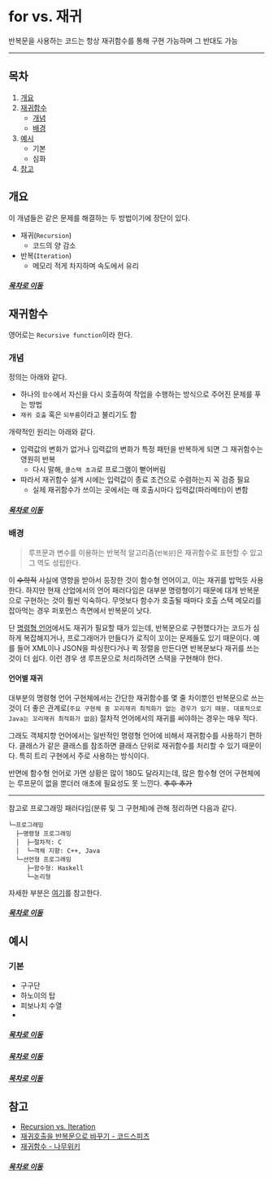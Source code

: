 for vs. 재귀
=====
반복문을 사용하는 코드는 항상 재귀함수를 통해 구현 가능하며 그 반대도 가능
- - -
## 목차
1. [개요](#개요)
2. [재귀함수](#재귀함수)
	* [개념](#개념)
	* [배경](#배경)
3. [예시](#예시)
	* 기본
	* 심화
4. [참고](#참고)

## 개요
이 개념들은 같은 문제를 해결하는 두 방법이기에 장단이 있다.

* 재귀(`Recursion`)
	* 코드의 양 감소
* 반복(`Iteration`)
	* 메모리 적게 차지하며 속도에서 유리

##### [목차로 이동](#목차)
	
## 재귀함수
영어로는 `Recursive function`이라 한다.
	
### 개념
정의는 아래와 같다.

* 하나의 `함수`에서 자신을 다시 호출하여 작업을 수행하는 방식으로 주어진 문제를 푸는 방법
* `재귀 호출` 혹은 `되부름`이라고 불리기도 함

개략적인 원리는 아래와 같다.

* 입력값의 변화가 없거나 입력값의 변화가 특정 패턴을 반복하게 되면 그 재귀함수는 영원히 반복
	* 다시 말해, `콜스택 초과`로 프로그램이 뻗어버림
* 따라서 재귀함수 설계 시에는 입력값이 종료 조건으로 수렴하는지 꼭 검증 필요
	* 실제 재귀함수가 쓰이는 곳에서는 매 호출시마다 입력값(파라메터)이 변함

##### [목차로 이동](#목차)

### 배경
> 루프문과 변수를 이용하는 반복적 알고리즘(`반복문`)은 재귀함수로 표현할 수 있고 그 역도 성립한다.

이 ~~수학적~~ 사실에 영향을 받아서 등장한 것이 함수형 언어이고, 이는 재귀를 밥먹듯 사용한다. 하지만 현재 산업에서의 언어 패러다임은 대부분 명령형이기 때문에 대개 반복문으로 구현하는 것이 훨씬 익숙하다. 무엇보다 함수가 호출될 때마다 호출 스택 메모리를 잡아먹는 경우 퍼포먼스 측면에서 반복문이 낫다.

단 [명령형 언어](#언어별-재귀)에서도 재귀가 필요할 때가 있는데, 반복문으로 구현했다가는 코드가 심하게 복잡해지거나, 프로그래머가 만들다가 로직이 꼬이는 문제들도 있기 때문이다. 예를 들어 XML이나 JSON을 파싱한다거나 퀵 정렬을 만든다면 반복문보다 재귀를 쓰는 것이 더 쉽다. 이런 경우 생 루프문으로 처리하려면 스택을 구현해야 한다.

#### 언어별 재귀
대부분의 명령형 언어 구현체에서는 간단한 재귀함수를 몇 줄 차이뿐인 반복문으로 쓰는 것이 더 좋은 관계로(`주요 구현체 중 꼬리재귀 최적화가 없는 경우가 있기 때문. 대표적으로 Java는 꼬리재귀 최적화가 없음`) 절차적 언어에서의 재귀를 써야하는 경우는 매우 적다.

그래도 객체지향 언어에서는 일반적인 명령형 언어에 비해서 재귀함수를 사용하기 편하다. 클래스가 같은 클래스를 참조하면 클래스 단위로 재귀함수를 처리할 수 있기 때문이다. 특히 트리 구현에서 주로 사용하는 방식이다.

반면에 함수형 언어로 가면 상황은 많이 180도 달라지는데, 많은 함수형 언어 구현체에는 루프문이 없을 뿐더러 애초에 필요성도 못 느낀다. ~~추후 추가~~

- - -
참고로 프로그래밍 패러다임(분류 및 그 구현체)에 관해 정리하면 다음과 같다.

```
└─프로그래밍
  ├─명령형 프로그래밍
  │  ├─절차적: C
  │  └─객체 지향: C++, Java
  └─선언형 프로그래밍
     ├─함수형: Haskell
     └─논리형
```
자세한 부분은 [여기](programming_paradigm.md)를 참고한다.

##### [목차로 이동](#목차)

## 예시
### 기본
* 구구단
* 하노이의 탑
* 피보나치 수열
* 

##### [목차로 이동](#목차)

####


##### [목차로 이동](#목차)

####


##### [목차로 이동](#목차)

## 참고
* [Recursion vs. Iteration](https://newstars.tistory.com/17)
* [재귀호출을 반복문으로 바꾸기 - 코드스피츠](https://www.bsidesoft.com/?p=4314#%25ea%25b2%25b0%25eb%25a1%25a0)
* [재귀함수 - 나무위키](https://namu.wiki/w/%EC%9E%AC%EA%B7%80%ED%95%A8%EC%88%98)

##### [목차로 이동](#목차)